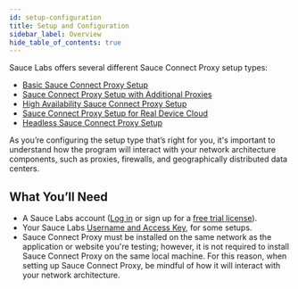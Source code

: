 ```yaml
---
id: setup-configuration
title: Setup and Configuration
sidebar_label: Overview
hide_table_of_contents: true
---
```


Sauce Labs offers several different Sauce Connect Proxy setup types:
* [Basic Sauce Connect Proxy Setup](/secure-connections/sauce-connect/setup-configuration/basic-setup)
* [Sauce Connect Proxy Setup with Additional Proxies](/secure-connections/sauce-connect/setup-configuration/additional-proxies)
* [High Availability Sauce Connect Proxy Setup](/secure-connections/sauce-connect/setup-configuration/high-availability)
* [Sauce Connect Proxy Setup for Real Device Cloud](/secure-connections/sauce-connect/setup-configuration/specialized-environments)
* [Headless Sauce Connect Proxy Setup](/secure-connections/sauce-connect/setup-configuration/specialized-environments)

As you’re configuring the setup type that’s right for you, it's important to understand how the program will interact with your network architecture components,
such as proxies, firewalls, and geographically distributed data centers.

## What You’ll Need

* A Sauce Labs account ([Log in](https://accounts.saucelabs.com/am/XUI/#login/) or sign up for a [free trial license](https://saucelabs.com/sign-up)).
* Your Sauce Labs [Username and Access Key](https://app.saucelabs.com/user-settings), for some setups.
* Sauce Connect Proxy must be installed on the same network as the application or website you're testing; however, it is not required to install Sauce Connect Proxy on the same local machine. For this reason, when setting up Sauce Connect Proxy, be mindful of how it will interact with your network architecture.
